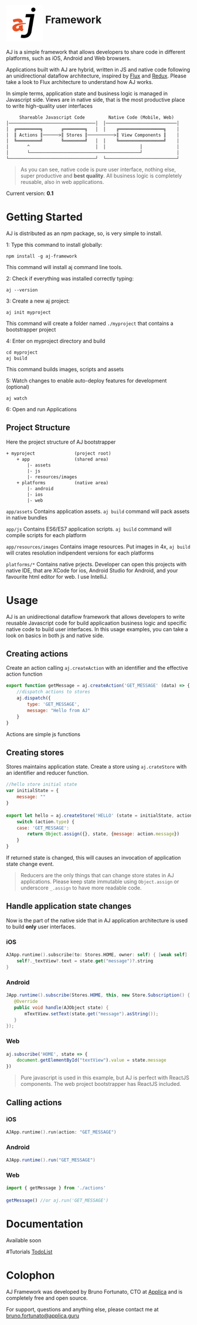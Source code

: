 # <img src="https://raw.githubusercontent.com/bfortunato/aj-framework/master/doc/images/aj.png" height="100" align="middle" /> Framework

AJ is a simple framework that allows developers to share code in different platforms, such as iOS, Android and Web browsers.

Applications built with AJ are hybrid, written in JS and native code following an unidirectional dataflow architecture, inspired by [Flux](https://facebook.github.io/react/blog/2014/05/06/flux.html) and [Redux](http://redux.js.org). Please take a look to Flux architecture to understand how AJ works.

In simple terms, application state and business logic is managed in Javascript side. Views are in native side, that is the most productive place to write high-quality user interfaces

```
     Shareable Javascript Code         Native Code (Mobile, Web)
│─────────────────────────────────│  │───────────────────────────│
│  ╔═════════╗       ╔════════╗   │  │    ╔═════════════════╗    │
│  ║ Actions ║──────>║ Stores ║──────────>║ View Components ║    │
│  ╚═════════╝       ╚════════╝   │  │    ╚═════════════════╝    │
│       ^                         │  │             │             │
│       └──────────────────────────────────────────┘             │
└─────────────────────────────────┘  └───────────────────────────┘
```

> As you can see, native code is pure user interface, nothing else, super productive and **best quality**. All business logic is completely reusable, also in web applications.


Current version: **0.1**


# Getting Started
AJ is distributed as an npm package, so, is very simple to install.

1: Type this command to install globally:
```
npm install -g aj-framework
```
This command will install aj command line tools.

2: Check if everything was installed correctly typing:
```
aj --version
```

3: Create a new aj project:
```
aj init myproject
```
This command will create a folder named `./myproject` that contains a bootstrapper project

4: Enter on myproject directory and build
```
cd myproject
aj build
```
This command builds images, scripts and assets

5: Watch changes to enable auto-deploy features for development (optional)
```
aj watch
```

6: Open and run Applications

## Project Structure
Here the project structure of AJ bootstrapper

```
+ myproject               (project root)
    + app                 (shared area)
        |- assets
        |- js
        |- resources/images
    + platforms           (native area)
        |- android
        |- ios
        |- web
```

`app/assets`
Contains application assets. `aj build` command will pack assets in native bundles

`app/js`
Contains ES6/ES7 application scripts. `aj build` command will compile scripts for each platform

`app/resources/images`
Contains image resources. Put images in 4x, `aj build` will crates resolution indipendent versions for each platforms

`platforms/*`
Contains native prjects. Developer can open this projects with native IDE, that are XCode for ios, Android Studio for Android, and your favourite html editor for web. I use IntelliJ.


# Usage
AJ is an unidirectional dataflow framework that allows developers to write reusable Javascript code for build applicaation business logic and specific native code to build user interfaces.
In this usage examples, you can take a look on basics in both js and native side.

## Creating actions
Create an action calling `aj.createAction` with an identifier and the effective action function

```javascript
export function getMessage = aj.createAction('GET_MESSAGE' (data) => {
    //dispatch actions to stores
    aj.dispatch({
        type: 'GET_MESSAGE',
        message: "Hello from AJ"
    }
} 
```
Actions are simple js functions

## Creating stores
Stores maintains application state. Create a store using `aj.crateStore` with an identifier and reducer function.
```javascript
//hello store initial state
var initialState = {
    message: ""
}

export let hello = aj.createStore('HELLO' (state = initialState, action) => {
    switch (action.type) {
    case: 'GET_MESSAGE':
        return Object.assign({}, state, {message: action.message})
    }
} 
```
If returned state is changed, this will causes an invocation of application state change event.

> Reducers are the only things that can change store states in AJ applications. Please keep state immutable using `Object.assign` or underscore `_.assign` to have more readable code.


## Handle application state changes
Now is the part of the native side that in AJ application architecture is used to build **only** user interfaces.

### iOS
```swift
AJApp.runtime().subscribe(to: Stores.HOME, owner: self) { [weak self] (state) in
    self?._textView?.text = state.get("message")?.string
}
```

### Android
```java
JApp.runtime().subscribe(Stores.HOME, this, new Store.Subscription() {
   @Override
   public void handle(AJObject state) {
       mTextView.setText(state.get("message").asString());
   }
});
```

### Web
```javascript
aj.subscribe('HOME', state => {
    document.getElementById("textView").value = state.message
})
```
> Pure javascript is used in this example, but AJ is perfect with ReactJS components. The web project bootstrapper has ReactJS included.


## Calling actions
### iOS
```swift
AJApp.runtime().run(action: "GET_MESSAGE")
```

### Android
```java
AJApp.runtime().run("GET_MESSAGE")
```

### Web
```javascript
import { getMessage } from './actions'

getMessage() //or aj.run('GET_MESSAGE')
```


# Documentation 
Available soon


#Tutorials
[TodoList](https://github.com/bfortunato/aj-framework-todolist)


# Colophon
AJ Framework was developed by Bruno Fortunato, CTO at [Applica](http://www.applica.guru) and is completely free and open source.

For support, questions and anything else, please contact me at [bruno.fortunato@applica.guru](mailto:bruno.fortunato@applica.guru)
